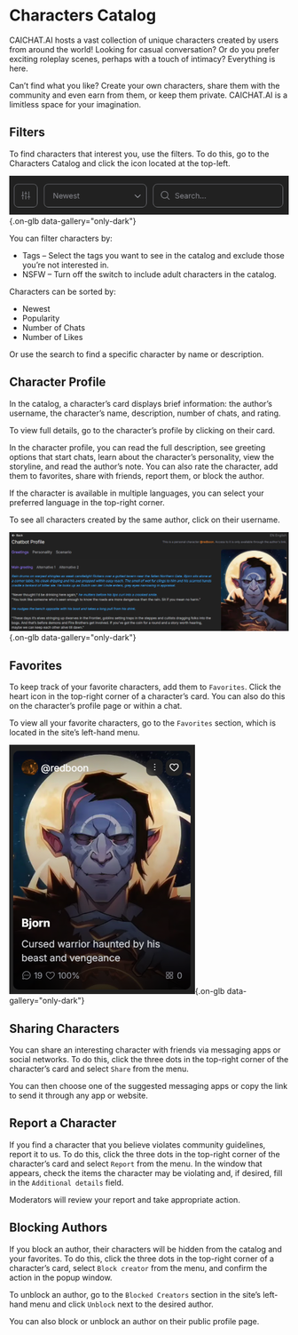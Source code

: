 # Characters Catalog

CAICHAT.AI hosts a vast collection of unique characters created by users from around the world! Looking for casual conversation? Or do you prefer exciting roleplay scenes, perhaps with a touch of intimacy? Everything is here.

Can’t find what you like? Create your own characters, share them with the community and even earn from them, or keep them private. CAICHAT.AI is a limitless space for your imagination.

## Filters

To find characters that interest you, use the filters. To do this, go to the Characters Catalog and click the icon located at the top-left.

![](assets/image/filters.png){.on-glb data-gallery="only-dark"}

You can filter characters by:

- Tags – Select the tags you want to see in the catalog and exclude those you’re not interested in.
- NSFW – Turn off the switch to include adult characters in the catalog.

Characters can be sorted by:

- Newest
- Popularity
- Number of Chats
- Number of Likes

Or use the search to find a specific character by name or description.

## Character Profile

In the catalog, a character’s card displays brief information: the author’s username, the character’s name, description, number of chats, and rating.

To view full details, go to the character’s profile by clicking on their card.

In the character profile, you can read the full description, see greeting options that start chats, learn about the character’s personality, view the storyline, and read the author’s note. You can also rate the character, add them to favorites, share with friends, report them, or block the author.

If the character is available in multiple languages, you can select your preferred language in the top-right corner.

To see all characters created by the same author, click on their username.

![](assets/image/character-profile.png){.on-glb data-gallery="only-dark"}

## Favorites

To keep track of your favorite characters, add them to `Favorites`. Click the heart icon in the top-right corner of a character’s card. You can also do this on the character’s profile page or within a chat.

To view all your favorite characters, go to the `Favorites` section, which is located in the site’s left-hand menu.

![](assets/image/favorites.png){.on-glb data-gallery="only-dark"}

## Sharing Characters

You can share an interesting character with friends via messaging apps or social networks. To do this, click the three dots in the top-right corner of the character’s card and select `Share` from the menu.

You can then choose one of the suggested messaging apps or copy the link to send it through any app or website.

## Report a Character

If you find a character that you believe violates community guidelines, report it to us. To do this, click the three dots in the top-right corner of the character’s card and select `Report` from the menu. In the window that appears, check the items the character may be violating and, if desired, fill in the `Additional details` field.

Moderators will review your report and take appropriate action.

## Blocking Authors

If you block an author, their characters will be hidden from the catalog and your favorites. To do this, click the three dots in the top-right corner of a character’s card, select `Block creator` from the menu, and confirm the action in the popup window.

To unblock an author, go to the `Blocked Creators` section in the site’s left-hand menu and click `Unblock` next to the desired author.

You can also block or unblock an author on their public profile page.